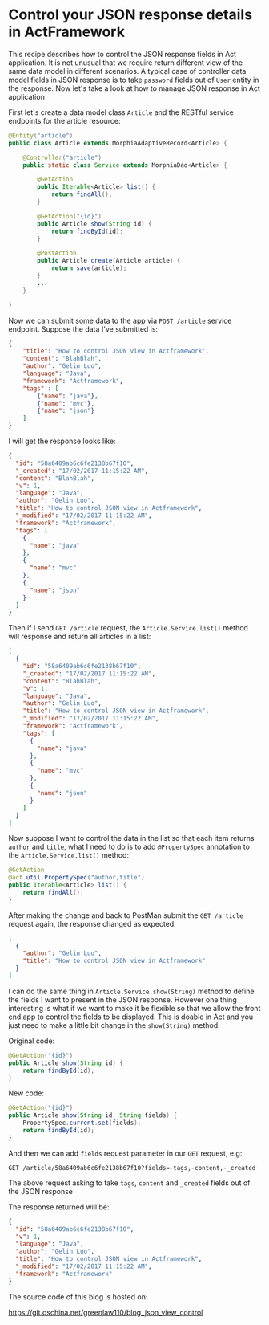# Control your JSON response details in ActFramework

This recipe describes how to control the JSON response fields in Act application. It is not unusual that 
we require return different view of the same data model in different scenarios. A typical case of
controller data model fields in JSON response is to take `password` fields out of `User` entity
in the response. Now let's take a look at how to manage JSON response in Act application

First let's create a data model class `Article` and the RESTful service endpoints for the article resource:

```java
@Entity("article")
public class Article extends MorphiaAdaptiveRecord<Article> {

    @Controller("article")
    public static class Service extends MorphiaDao<Article> {

        @GetAction
        public Iterable<Article> list() {
            return findAll();
        }

        @GetAction("{id}")
        public Article show(String id) {
            return findById(id);
        }

        @PostAction
        public Article create(Article article) {
            return save(article);
        }
        ...
    }

}
```

Now we can submit some data to the app via `POST /article` service endpoint. 
Suppose the data I've submitted is:

```json
{
	"title": "How to control JSON view in Actframework",
	"content": "BlahBlah",
	"author": "Gelin Luo",
	"language": "Java",
	"framework": "Actframework",
	"tags" : [
		{"name": "java"},
		{"name": "mvc"},
		{"name": "json"}
	]
}
```

I will get the response looks like:

```json
{
  "id": "58a6409ab6c6fe2138b67f10",
  "_created": "17/02/2017 11:15:22 AM",
  "content": "BlahBlah",
  "v": 1,
  "language": "Java",
  "author": "Gelin Luo",
  "title": "How to control JSON view in Actframework",
  "_modified": "17/02/2017 11:15:22 AM",
  "framework": "Actframework",
  "tags": [
    {
      "name": "java"
    },
    {
      "name": "mvc"
    },
    {
      "name": "json"
    }
  ]
}
```

Then if I send `GET /article` request, the `Article.Service.list()` method will response 
and return all articles in a list:

```json
[
  {
    "id": "58a6409ab6c6fe2138b67f10",
    "_created": "17/02/2017 11:15:22 AM",
    "content": "BlahBlah",
    "v": 1,
    "language": "Java",
    "author": "Gelin Luo",
    "title": "How to control JSON view in Actframework",
    "_modified": "17/02/2017 11:15:22 AM",
    "framework": "Actframework",
    "tags": [
      {
        "name": "java"
      },
      {
        "name": "mvc"
      },
      {
        "name": "json"
      }
    ]
  }
]
```

Now suppose I want to control the data in the list so that each item returns `author` and `title`,
what I need to do is to add `@PropertySpec` annotation to the `Article.Service.list()` method:

```java
@GetAction
@act.util.PropertySpec("author,title")
public Iterable<Article> list() {
    return findAll();
}
```

After making the change and back to PostMan submit the `GET /article` request again, the
response changed as expected:

```json
[
  {
    "author": "Gelin Luo",
    "title": "How to control JSON view in Actframework"
  }
]
```

I can do the same thing in `Article.Service.show(String)` method to define the fields
I want to present in the JSON response. However one thing interesting is what if we
want to make it be flexible so that we allow the front end app to control the fields 
to be displayed. This is doable in Act and you just need to make a little bit change
in the `show(String)` method:

Original code:

```java
@GetAction("{id}")
public Article show(String id) {
    return findById(id);
}
```

New code:

```java
@GetAction("{id}")
public Article show(String id, String fields) {
    PropertySpec.current.set(fields);
    return findById(id);
}
```

And then we can add `fields` request parameter in our `GET` request, e.g:

```
GET /article/58a6409ab6c6fe2138b67f10?fields=-tags,-content,-_created
```

The above request asking to take `tags`, `content` and `_created` fields out of the JSON response

The response returned will be:

```json
{
  "id": "58a6409ab6c6fe2138b67f10",
  "v": 1,
  "language": "Java",
  "author": "Gelin Luo",
  "title": "How to control JSON view in Actframework",
  "_modified": "17/02/2017 11:15:22 AM",
  "framework": "Actframework"
}
```

The source code of this blog is hosted on:

https://git.oschina.net/greenlaw110/blog_json_view_control 
